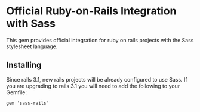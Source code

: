 # Official Ruby-on-Rails Integration with Sass

This gem provides official integration for ruby on rails projects with the Sass stylesheet language.

## Installing

Since rails 3.1, new rails projects will be already configured to use Sass. If you are upgrading to rails 3.1 you will need to add the following to your Gemfile:

    gem 'sass-rails'

